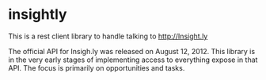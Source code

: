 insightly
=========

This is a rest client library to handle talking to http://Insight.ly

The official API for Insigh.ly was released on August 12, 2012.  This library is in the very early stages of implementing access to everything expose in
that API.  The focus is primarily on opportunities and tasks.


